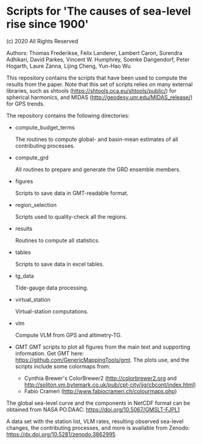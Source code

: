 # Scripts for 'The causes of sea-level rise since 1900'
(c) 2020 All Rights Reserved

Authors: Thomas Frederikse, Felix Landerer, Lambert Caron, Surendra Adhikari, David Parkes, Vincent W. Humphrey, Soenke Dangendorf, Peter Hogarth, Laure Zanna, Lijing Cheng, Yun-Hao Wu

This repository contains the scripts that have been used to compute the results from the paper. Note that this set of scripts relies on many external libraries, such as shtools (https://shtools.oca.eu/shtools/public/) for spherical harmonics, and MIDAS (http://geodesy.unr.edu/MIDAS_release/) for GPS trends.

The repository contains the following directories:

* compute_budget_terms

   The routines to compute global- and basin-mean estimates of all contributing processes.
* compute_grd

   All routines to prepare and generate the GRD ensemble members.
* figures

   Scripts to save data in GMT-readable format.
* region_selection

   Scripts used to quality-check all the regions.
* results

   Routines to compute all statistics.
* tables

   Scripts to save data in excel tables.
* tg_data

   Tide-gauge data processing.
* virtual_station

   Virtual-station computations.
* vlm

   Compute VLM from GPS and altimetry-TG.
* GMT
GMT scripts to plot all figures from the main text and supporting information. Get GMT here: https://github.com/GenericMappingTools/gmt. The plots use, and the scripts include some colormaps from:
  * Cynthia Brewer's ColorBrewer2 (http://colorbrewer2.org and http://soliton.vm.bytemark.co.uk/pub/cpt-city/jjg/cbcont/index.html)
  * Fabio Crameri (http://www.fabiocrameri.ch/colourmaps.php)

The global sea-level curve and the components in NetCDF format can be obtained from NASA PO.DAAC:  https://doi.org/10.5067/GMSLT-FJPL1

A data set with the station list, VLM rates, resulting observed sea-level changes, the contributing processes, and more is available from Zenodo: https://dx.doi.org/10.5281/zenodo.3862995 




